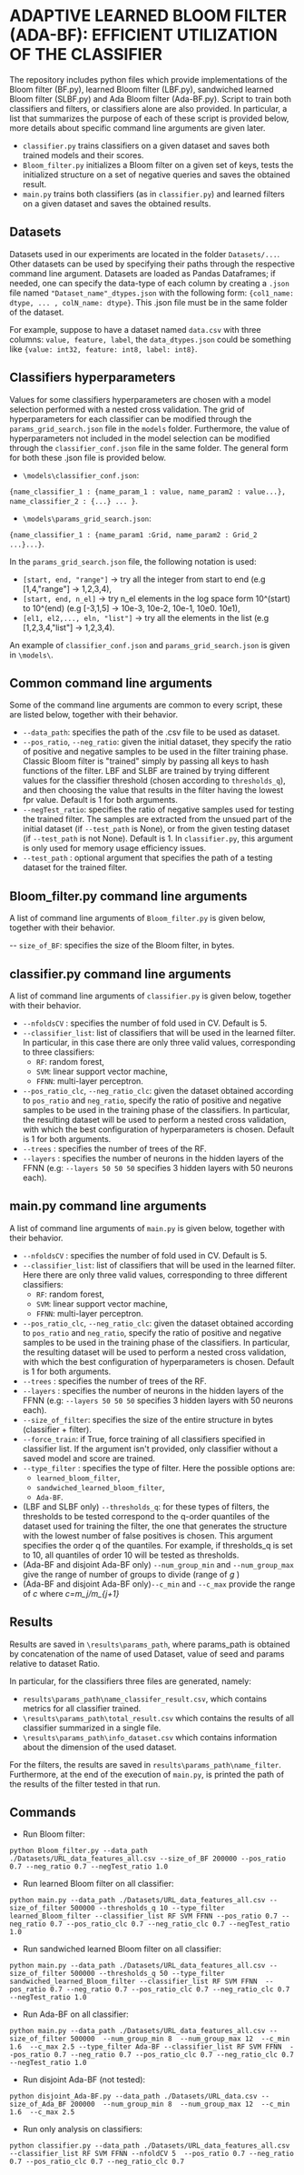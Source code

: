 # ADAPTIVE LEARNED BLOOM FILTER (ADA-BF): EFFICIENT UTILIZATION OF THE CLASSIFIER

The repository includes python files which provide implementations of the Bloom filter (BF.py), learned Bloom filter (LBF.py), sandwiched learned Bloom filter (SLBF.py) and Ada Bloom filter (Ada-BF.py). Script to train both classifiers and filters, or classifiers alone are also provided. In particular, a list that summarizes the purpose of each of these script is provided below, more details about specific command line arguments are given later.
- `classifier.py` trains classifiers on a given dataset and saves both trained models and their scores.
- `Bloom_filter.py`  initializes a Bloom filter on a given set of keys, tests the initialized structure on a set of negative queries and saves the obtained result.
- `main.py` trains both classifiers (as in `classifier.py`) and learned filters on a given dataset and saves the obtained results.

## Datasets

Datasets used in our experiments are located in the folder `Datasets/...`. Other datasets can be used by specifying their paths through the respective command line argument.
Datasets are loaded as Pandas Dataframes; if needed, one can specify the data-type of each column by creating a `.json` file named `"Dataset_name"_dtypes.json` with the following form:
`{col1_name: dtype, ... , colN_name: dtype}`. This .json file must be in the same folder of the dataset.

For example, suppose to have a dataset named `data.csv` with three columns: `value, feature, label`, the `data_dtypes.json` could be something like
`{value: int32, feature: int8, label: int8}`.

## Classifiers hyperparameters

Values for some classifiers hyperparameters are chosen with a model selection performed with a nested cross validation. The grid of hyperparameters for each classifier can be modified through the `params_grid_search.json` file in the `models` folder. Furthermore, the value of hyperparameters not included in the model selection can be modified through the `classifier_conf.json` file in the same folder. The general form for both these .json file is provided below.

- `\models\classifier_conf.json`:

 `{name_classifier_1 : {name_param_1 : value, name_param2 : value...}, name_classifier_2 : {...} ... }`.
 
- `\models\params_grid_search.json`:

`{name_classifier_1 : {name_param1 :Grid, name_param2 : Grid_2 ...}...}`.

In the `params_grid_search.json` file, the following notation is used:
 - `[start, end, "range"]` -> try all the integer from start to end (e.g [1,4,"range"] -> 1,2,3,4),
 - `[start, end, n_el]` -> try n_el elements in the log space form 10^(start) to 10^(end) (e.g [-3,1,5] -> 10e-3, 10e-2, 10e-1, 10e0. 10e1),
 - `[el1, el2,..., eln, "list"]` -> try all the elements in the list (e.g [1,2,3,4,"list"] -> 1,2,3,4).
 
An example of `classifier_conf.json` and `params_grid_search.json` is given in `\models\`.

## Common command line arguments

Some of the command line arguments are common to every script, these are listed below, together with their behavior. 
 
- `--data_path`: specifies the path of the .csv file to be used as dataset.
- `--pos_ratio`, `--neg_ratio`: given the initial dataset, they specify the ratio of positive and negative samples to be used in the filter training phase. Classic Bloom filter is "trained" simply by passing all keys to hash functions of the filter. LBF and SLBF are trained by trying different values for the classifier threshold (chosen according to `thresholds_q`), and then choosing the value that results in the filter having the lowest fpr value. Default is 1 for both arguments.
-  `--negTest_ratio`: specifies the ratio of negative samples used for testing the trained filter. The samples are extracted from the unsued part of the initial dataset (if `--test_path` is None), or from the given testing dataset (if `--test_path` is not None). Default is 1. In `classifier.py`, this argument is only used for memory usage efficiency issues.
- `--test_path` : optional argument that specifies the path of a testing dataset for the trained filter.

## Bloom_filter.py command line arguments 

A list of command line arguments of `Bloom_filter.py` is given below, together with their behavior.

-- `size_of_BF`: specifies the size of the Bloom filter, in bytes.

## classifier.py command line arguments

A list of command line arguments of `classifier.py` is given below, together with their behavior.

- `--nfoldsCV` : specifies the number of fold used in CV. Default is 5.
- `--classifier_list`: list of classifiers that will be used in the learned filter. In particular, in this case there are only three valid values, corresponding to three classifiers:
    - `RF`: random forest, 
    - `SVM`: linear support vector machine,
    - `FFNN`: multi-layer perceptron.
- `--pos_ratio_clc`, `--neg_ratio_clc`: given the dataset obtained according to `pos_ratio` and `neg_ratio`, specify the ratio of positive and negative samples to be used in the training phase of the classifiers. In particular, the resulting dataset will be used to perform a nested cross validation, with which the best configuration of hyperparameters is chosen. Default is 1 for both arguments.
- `--trees` : specifies the number of trees of the RF.
- `--layers` : specifies the number of neurons in the hidden layers of the FFNN (e.g: `--layers 50 50 50`  specifies 3 hidden layers with 50 neurons each).


## main.py command line arguments

A list of command line arguments of `main.py` is given below, together with their behavior.

- `--nfoldsCV` : specifies the number of fold used in CV. Default is 5.
- `--classifier_list`: list of classifiers that will be used in the learned filter. Here there are only three valid values, corresponding to three different classifiers:
    - `RF`: random forest, 
    - `SVM`: linear support vector machine,
    - `FFNN`: multi-layer perceptron.
- `--pos_ratio_clc`, `--neg_ratio_clc`: given the dataset obtained according to `pos_ratio` and `neg_ratio`, specify the ratio of positive and negative samples to be used in the training phase of the classifiers. In particular, the resulting dataset will be used to perform a nested cross validation, with which the best configuration of hyperparameters is chosen. Default is 1 for both arguments.
- `--trees` : specifies the number of trees of the RF.
- `--layers` : specifies the number of neurons in the hidden layers of the FFNN (e.g: `--layers 50 50 50`  specifies 3 hidden layers with 50 neurons each).
- `--size_of_filter`: specifies the size of the entire structure in bytes (classifier + filter).
- `--force_train`: if True, force training of all classifiers specified in classifier list. If the argument isn't provided, only classifier without a saved model and score are trained.
- `--type_filter` : specifies the type of filter. Here the possible options are:
    - `learned_bloom_filter`, 
    - `sandwiched_learned_bloom_filter`,
    - `Ada-BF`.
- (LBF and SLBF only) `--thresholds_q`: for these types of filters, the thresholds to be tested correspond to the q-order quantiles of the dataset used for training the filter, the one that generates the structure with the lowest number of false positives is chosen. This argument specifies the order q of the quantiles. For example, if thresholds_q is set to 10, all quantiles of order 10 will be tested as thresholds.
- (Ada-BF and disjoint Ada-BF only) `--num_group_min` and `--num_group_max` give the range of number of groups to divide (range of *g*
)
- (Ada-BF and disjoint Ada-BF only)`--c_min` and `--c_max` provide the range of *c* where *c=m_j/m_{j+1}*


## Results

Results are saved in `\results\params_path`, where params_path is obtained by concatenation of the name of used Dataset, value of seed and params relative to dataset Ratio. 

In particular, for the classifiers three files are generated, namely: 
- `results\params_path\name_classifer_result.csv`, which contains metrics for all classifier trained.
- `\results\params_path\total_result.csv` which contains the results of all classifier summarized in a single file. 
- `\results\params_path\info_dataset.csv` which contains information about the dimension of the used dataset.

For the filters, the results are saved in `results\params_path\name_filter`. Furthermore, at the end of the execution of `main.py`, is printed the path of the results of the filter tested in that run.

## Commands
- Run Bloom filter: 

`python Bloom_filter.py --data_path ./Datasets/URL_data_features_all.csv --size_of_BF 200000 --pos_ratio 0.7 --neg_ratio 0.7 --negTest_ratio 1.0`

- Run learned Bloom filter on all classifier: 

`python main.py --data_path ./Datasets/URL_data_features_all.csv --size_of_filter 500000 --thresholds_q 10 --type_filter learned_Bloom_filter --classifier_list RF SVM FFNN --pos_ratio 0.7 --neg_ratio 0.7 --pos_ratio_clc 0.7 --neg_ratio_clc 0.7 --negTest_ratio 1.0`  
- Run sandwiched learned Bloom filter on all classifier: 

`python main.py --data_path ./Datasets/URL_data_features_all.csv --size_of_filter 500000 --thresholds_q 50 --type_filter sandwiched_learned_Bloom_filter --classifier_list RF SVM FFNN  --pos_ratio 0.7 --neg_ratio 0.7 --pos_ratio_clc 0.7 --neg_ratio_clc 0.7 --negTest_ratio 1.0` 
- Run Ada-BF on all classifier: 

`python main.py --data_path ./Datasets/URL_data_features_all.csv --size_of_filter 500000  --num_group_min 8  --num_group_max 12  --c_min 1.6  --c_max 2.5 --type_filter Ada-BF --classifier_list RF SVM FFNN  --pos_ratio 0.7 --neg_ratio 0.7 --pos_ratio_clc 0.7 --neg_ratio_clc 0.7 --negTest_ratio 1.0`

- Run disjoint Ada-BF (not tested): 

`python disjoint_Ada-BF.py --data_path ./Datasets/URL_data.csv --size_of_Ada_BF 200000  --num_group_min 8  --num_group_max 12  --c_min 1.6  --c_max 2.5`

- Run only analysis on classifiers:

 `python classifier.py --data_path ./Datasets/URL_data_features_all.csv --classifier_list RF SVM FFNN --nfoldCV 5  --pos_ratio 0.7 --neg_ratio 0.7 --pos_ratio_clc 0.7 --neg_ratio_clc 0.7`


